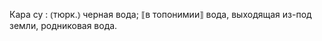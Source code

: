 ---
---

Кара су
: ⦅тюрк.⦆ черная вода; ⟦в топонимии⟧ вода, выходящая из-под земли, родниковая вода.

